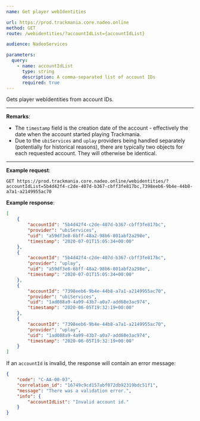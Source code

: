 ```yaml
---
name: Get player webIdentities

url: https://prod.trackmania.core.nadeo.online
method: GET
route: /webidentities/?accountIdList={accountIdList}

audience: NadeoServices

parameters:
  query:
    - name: accountIdList
      type: string
      description: A comma-separated list of account IDs
      required: true
---
```


Gets player webIdentities from account IDs.

---

**Remarks**:
- The `timestamp` field is the creation date of the account - effectively the date when the account started playing Trackmania.
- Due to the `ubiServices` and `uplay` providers being handled separately (potentially for historical reasons), there are typically two objects for each requested account. They will otherwise be identical.

---

**Example request**:
```plain
GET https://prod.trackmania.core.nadeo.online/webidentities/?accountIdList=5b4d42f4-c2de-407d-b367-cbff3fe817bc,7398eeb6-9b4e-44b8-a7a1-a2149955ac70
```

**Example response**:
```json
[
    {
        "accountId": "5b4d42f4-c2de-407d-b367-cbff3fe817bc",
        "provider": "ubiServices",
        "uid": "a59df3e8-6bff-48a2-98b6-801abf2a298e",
        "timestamp": "2020-07-01T15:05:34+00:00"
    },
    {
        "accountId": "5b4d42f4-c2de-407d-b367-cbff3fe817bc",
        "provider": "uplay",
        "uid": "a59df3e8-6bff-48a2-98b6-801abf2a298e",
        "timestamp": "2020-07-01T15:05:34+00:00"
    },
    {
        "accountId": "7398eeb6-9b4e-44b8-a7a1-a2149955ac70",
        "provider": "ubiServices",
        "uid": "1ad088a9-4a99-43b7-a0a7-add68e3ac974",
        "timestamp": "2020-06-05T19:32:19+00:00"
    },
    {
        "accountId": "7398eeb6-9b4e-44b8-a7a1-a2149955ac70",
        "provider": "uplay",
        "uid": "1ad088a9-4a99-43b7-a0a7-add68e3ac974",
        "timestamp": "2020-06-05T19:32:19+00:00"
    }
]
```

If an `accountId` is invalid, the response will contain an error message:

```json
{
    "code": "C-AA-00-03",
    "correlation_id": "16749c9cd157abf072db92319bdc51f1",
    "message": "There was a validation error.",
    "info": {
        "accountIdList": "Invalid account id."
    }
}
```

